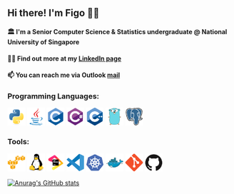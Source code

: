 ## Hi there! I'm Figo 👨‍🎓

#### 🏛️ I'm a Senior Computer Science & Statistics undergraduate @ National University of Singapore
#### 👨‍💼 Find out more at my [LinkedIn page](https://www.linkedin.com/in/ze-xin-figo-lee-010206192/)
#### 📫 You can reach me via Outlook [mail](https://zexin_lee@u.nus.edu)

### Programming Languages:
<p align="left">
  <img src="https://raw.githubusercontent.com/devicons/devicon/master/icons/python/python-original.svg" alt="Python" width="40"/>
  <img src="https://raw.githubusercontent.com/devicons/devicon/master/icons/java/java-original.svg" alt="Java" width="40"/>
  <img src="https://raw.githubusercontent.com/devicons/devicon/master/icons/c/c-original.svg" alt="C#" width="40"/>
  <img src="https://raw.githubusercontent.com/devicons/devicon/master/icons/csharp/csharp-original.svg" alt="C#" width="40"/>
  <img src="https://raw.githubusercontent.com/devicons/devicon/master/icons/cplusplus/cplusplus-original.svg" alt="C++" width="40"/>
  <img src="https://raw.githubusercontent.com/devicons/devicon/master/icons/go/go-original.svg" alt="Go" width="40"/>
  <img src="https://raw.githubusercontent.com/devicons/devicon/master/icons/postgresql/postgresql-original.svg" alt="PostgreSQL" width="40"/>

  
### Tools:
<p align="left">
  <img src="https://raw.githubusercontent.com/devicons/devicon/master/icons/amazonwebservices/amazonwebservices-original.svg" alt="AWS" width="40"/>
  <img src="https://raw.githubusercontent.com/devicons/devicon/master/icons/linux/linux-original.svg" alt="Linux" width="40"/>
  <img src="https://raw.githubusercontent.com/devicons/devicon/master/icons/jetbrains/jetbrains-original.svg" alt="JB" width="40"/>
  <img src="https://raw.githubusercontent.com/devicons/devicon/master/icons/vscode/vscode-original.svg" alt="" width="40"/>
  <img src="https://raw.githubusercontent.com/devicons/devicon/master/icons/kubernetes/kubernetes-plain.svg" alt="kubernetes" width="40"/>
  <img src="https://raw.githubusercontent.com/devicons/devicon/master/icons/docker/docker-original.svg" alt="Docker" width="40"/>
  <img src="https://raw.githubusercontent.com/devicons/devicon/master/icons/git/git-original.svg" alt="Git" width="40"/>
  <img src="https://raw.githubusercontent.com/devicons/devicon/master/icons/github/github-original.svg" alt="GitHub" width="40"/>

  [![Anurag's GitHub stats](https://github-readme-stats.vercel.app/api?username=figo2127&count_private=true&hide=stars,contribs&show_icons=true&theme=github_dark&include_all_commits=false)](https://github.com/anuraghazra/github-readme-stats)
